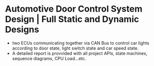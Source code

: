 # Automotive Door Control System Design | Full Static and Dynamic Designs

* two ECUs communicating together via CAN Bus to control car lights according to door state, light switch state and car speed state.
* A detailed report is provvided with all project APIs, state machines, sequence diagrams, CPU Load...etc.
